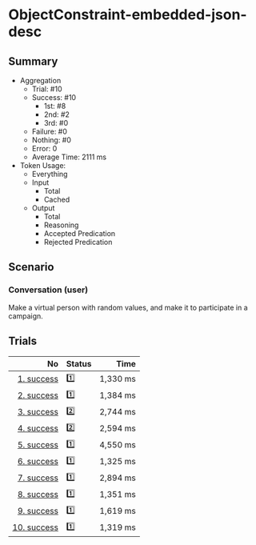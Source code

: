 # ObjectConstraint-embedded-json-desc
## Summary
  - Aggregation
    - Trial: #10
    - Success: #10
      - 1st: #8
      - 2nd: #2
      - 3rd: #0
    - Failure: #0
    - Nothing: #0
    - Error: 0
    - Average Time: 2111 ms
  - Token Usage:
    - Everything
    - Input
      - Total
      - Cached
    - Output
      - Total
      - Reasoning
      - Accepted Predication
      - Rejected Predication

## Scenario
### Conversation (user)
Make a virtual person with random values,
and make it to participate in a campaign.

## Trials
No | Status | Time
---:|:-------|------:
[1. success](./trials/1.success.json) | 1️⃣ | 1,330 ms
[2. success](./trials/2.success.json) | 1️⃣ | 1,384 ms
[3. success](./trials/3.success.json) | 2️⃣ | 2,744 ms
[4. success](./trials/4.success.json) | 2️⃣ | 2,594 ms
[5. success](./trials/5.success.json) | 1️⃣ | 4,550 ms
[6. success](./trials/6.success.json) | 1️⃣ | 1,325 ms
[7. success](./trials/7.success.json) | 1️⃣ | 2,894 ms
[8. success](./trials/8.success.json) | 1️⃣ | 1,351 ms
[9. success](./trials/9.success.json) | 1️⃣ | 1,619 ms
[10. success](./trials/10.success.json) | 1️⃣ | 1,319 ms